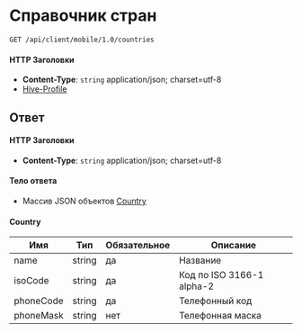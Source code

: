# Справочник стран

`GET /api/client/mobile/1.0/countries`

#### HTTP Заголовки
* **Content-Type**: `string` application/json; charset=utf-8
* [Hive-Profile](http_headers.md)

## Ответ

#### HTTP Заголовки
* **Content-Type**: `string` application/json; charset=utf-8

#### Тело ответа
* Массив JSON объектов [Country](#Country-fields)

<a name="Country-fields"></a>
#### Country
Имя | Тип | Обязательное | Описание
--- | --- | --- | ---
name | string | да | Название
isoCode | string | да | Код по ISO 3166-1 alpha-2
phoneCode | string | да | Телефонный код
phoneMask | string | нет | Телефонная маска
